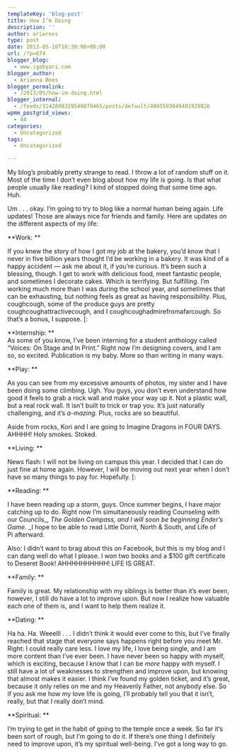 ```yaml
---
templateKey: 'blog-post'
title: How I’m Doing
description: ''
author: ariwrees
type: post
date: 2013-05-16T18:38:00+00:00
url: /?p=674
blogger_blog:
  - www.igobyari.com
blogger_author:
  - Arianna Rees
blogger_permalink:
  - /2013/05/how-im-doing.html
blogger_internal:
  - /feeds/3142898329549879465/posts/default/4905593849401929826
wpmm_postgrid_views:
  - 44
categories:
  - Uncategorized
tags:
  - Uncategorized

---
```

My blog’s probably pretty strange to read. I throw a lot of random stuff on it. Most of the time I don’t even blog about how my life is going. Is that what people usually like reading? I kind of stopped doing that some time ago. Huh. 

Um . . . okay. I’m going to try to blog like a normal human being again. Life updates! Those are always nice for friends and family. Here are updates on the different aspects of my life: 

**Work: **

If you knew the story of how I got my job at the bakery, you’d know that I never in five billion years thought I’d be working in a bakery. It was kind of a happy accident — ask me about it, if you’re curious. It’s been such a blessing, though. I get to work with delicious food, meet fantastic people, and sometimes I decorate cakes. Which is terrifying. But fulfilling. I’m working much more than I was during the school year, and sometimes that can be exhausting, but nothing feels as great as having responsibility. Plus, coughcough, some of the produce guys are pretty coughcoughattractivecough, and I coughcoughadmirefromafarcough. So that’s a bonus, I suppose. \[: 

**Internship: **  
As some of you know, I’ve been interning for a student anthology called “Voices: On Stage and In Print.” Right now I’m designing covers, and I am so, so excited. Publication is my baby. More so than writing in many ways. 

**Play: **

As you can see from my excessive amounts of photos, my sister and I have been doing some climbing. Ugh. You guys, you don’t even understand how good it feels to grab a rock wall and make your way up it. Not a plastic wall, but a real rock wall. It isn’t built to trick or trap you. It’s just naturally challenging, and it’s _a-mazing._ Plus, rocks are so beautiful. 

Aside from rocks, Kori and I are going to Imagine Dragons in FOUR DAYS. AHHHH! Holy smokes. Stoked. 

**Living: **

News flash: I will not be living on campus this year. I decided that I can do just fine at home again. However, I will be moving out next year when I don’t have so many things to pay for. Hopefully. \[: 

**Reading: **

I have been reading up a storm, guys. Once summer begins, I have major catching up to do. Right now I’m simultaneously reading Counseling with our Councils_, _The Golden Compass, and I will soon be beginning Ender’s Game_. _I hope to be able to read Little Dorrit, North & South, and Life of Pi afterward. 

Also: I didn’t want to brag about this on Facebook, but this is my blog and I can dang well do what I please. I won two books and a $100 gift certificate to Deseret Book! AHHHHHHHHHH! LIFE IS GREAT.

**Family: **

Family is great. My relationship with my siblings is better than it’s ever been, however, I still do have a lot to improve upon. But now I realize how valuable each one of them is, and I want to help them realize it. 

**Dating: **

Ha ha. Ha. Weeelll . . . I didn’t think it would ever come to this, but I’ve finally reached that stage that everyone says happens right before you meet Mr. Right: I could really care less. I love my life, I love being single, and I am more content than I’ve ever been. I have never been so happy with myself, which is exciting, because I know that I can be _more_ happy with myself. I still have a lot of weaknesses to strengthen and improve upon, but knowing that almost makes it easier. I think I’ve found my golden ticket, and it’s great, because it only relies on me and my Heavenly Father, not anybody else. So if you ask me how my love life is going, I’ll probably tell you that it isn’t, really, but that I really don’t mind. 

**Spiritual: **

I’m trying to get in the habit of going to the temple once a week. So far it’s been sort of rough, but I’m going to do it. If there’s one thing I definitely need to improve upon, it’s my spiritual well-being. I’ve got a long way to go.